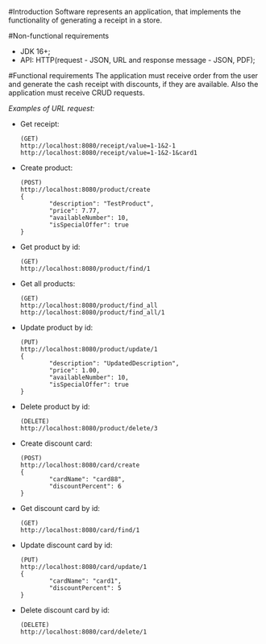 #Introduction
Software represents an application, that implements the functionality of generating a receipt in a store.

#Non-functional requirements
<ul>
<li> JDK 16+;
<li> API: HTTP(request - JSON, URL and response message - JSON, PDF);
</ul>

#Functional requirements
The application must receive order from the user and generate the cash receipt with discounts, if they are available.
Also the application must receive CRUD requests.

*Examples of URL request:*
<ul>

<li> Get receipt:   

```http request
(GET)
http://localhost:8080/receipt/value=1-1&2-1
http://localhost:8080/receipt/value=1-1&2-1&card1
```
</li> 

<li> Create product:

```http request
(POST)
http://localhost:8080/product/create
{
        "description": "TestProduct",
        "price": 7.77,
        "availableNumber": 10,
        "isSpecialOffer": true
}
```
</li> 

<li> Get product by id:

```http request
(GET)
http://localhost:8080/product/find/1
```
</li> 

<li> Get all products:

```http request
(GET)
http://localhost:8080/product/find_all
http://localhost:8080/product/find_all/1
```
</li> 

<li> Update product by id:

```http request
(PUT)
http://localhost:8080/product/update/1
{
        "description": "UpdatedDescription",
        "price": 1.00,
        "availableNumber": 10,
        "isSpecialOffer": true
}
```
</li> 

<li> Delete product by id:

```http request
(DELETE)
http://localhost:8080/product/delete/3
```
</li> 


<li> Create discount card:

```http request
(POST)
http://localhost:8080/card/create
{
        "cardName": "card88",
        "discountPercent": 6
}
```
</li> 

<li> Get discount card by id:

```http request
(GET)
http://localhost:8080/card/find/1
```
</li> 

<li> Update discount card by id:

```http request
(PUT)
http://localhost:8080/card/update/1
{
        "cardName": "card1",
        "discountPercent": 5
}
```
</li> 

<li> Delete discount card by id:

```http request
(DELETE)
http://localhost:8080/card/delete/1
```
</li> 


</ul>






